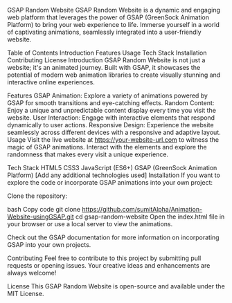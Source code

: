 GSAP Random Website
GSAP Random Website is a dynamic and engaging web platform that leverages the power of GSAP (GreenSock Animation Platform) to bring your web experience to life. Immerse yourself in a world of captivating animations, seamlessly integrated into a user-friendly website.


Table of Contents
Introduction
Features
Usage
Tech Stack
Installation
Contributing
License
Introduction
GSAP Random Website is not just a website; it's an animated journey. Built with GSAP, it showcases the potential of modern web animation libraries to create visually stunning and interactive online experiences.

Features
GSAP Animation: Explore a variety of animations powered by GSAP for smooth transitions and eye-catching effects.
Random Content: Enjoy a unique and unpredictable content display every time you visit the website.
User Interaction: Engage with interactive elements that respond dynamically to user actions.
Responsive Design: Experience the website seamlessly across different devices with a responsive and adaptive layout.
Usage
Visit the live website at https://your-website-url.com to witness the magic of GSAP animations. Interact with the elements and explore the randomness that makes every visit a unique experience.

Tech Stack
HTML5
CSS3
JavaScript (ES6+)
GSAP (GreenSock Animation Platform)
[Add any additional technologies used]
Installation
If you want to explore the code or incorporate GSAP animations into your own project:

Clone the repository:

bash
Copy code
git clone  https://github.com/sumitAlpha/Animation-Website-usingGSAP.git
cd gsap-random-website
Open the index.html file in your browser or use a local server to view the animations.

Check out the GSAP documentation for more information on incorporating GSAP into your own projects.

Contributing
Feel free to contribute to this project by submitting pull requests or opening issues. Your creative ideas and enhancements are always welcome!

License
This GSAP Random Website is open-source and available under the MIT License.
